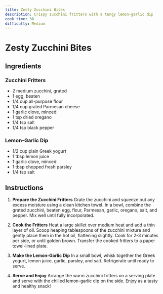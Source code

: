 ```yaml
---
title: Zesty Zucchini Bites
description: Crispy zucchini fritters with a tangy lemon-garlic dip
cook_time: 30
difficulty: Medium
---
```


# Zesty Zucchini Bites

## Ingredients

### Zucchini Fritters
- 2 medium zucchini, grated
- 1 egg, beaten
- 1/4 cup all-purpose flour
- 1/4 cup grated Parmesan cheese
- 1 garlic clove, minced
- 1 tsp dried oregano
- 1/4 tsp salt
- 1/4 tsp black pepper

### Lemon-Garlic Dip
- 1/2 cup plain Greek yogurt
- 1 tbsp lemon juice
- 1 garlic clove, minced
- 1 tbsp chopped fresh parsley
- 1/4 tsp salt

## Instructions

1. **Prepare the Zucchini Fritters** Grate the zucchini and squeeze out any excess moisture using a clean kitchen towel. In a bowl, combine the grated zucchini, beaten egg, flour, Parmesan, garlic, oregano, salt, and pepper. Mix well until fully incorporated.

2. **Cook the Fritters** Heat a large skillet over medium heat and add a thin layer of oil. Scoop heaping tablespoons of the zucchini mixture and gently place them in the hot oil, flattening slightly. Cook for 2-3 minutes per side, or until golden brown. Transfer the cooked fritters to a paper towel-lined plate.

3. **Make the Lemon-Garlic Dip** In a small bowl, whisk together the Greek yogurt, lemon juice, garlic, parsley, and salt. Refrigerate until ready to serve.

4. **Serve and Enjoy** Arrange the warm zucchini fritters on a serving plate and serve with the chilled lemon-garlic dip on the side. Enjoy as a tasty and healthy snack!